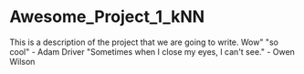 # Awesome_Project_1_kNN
This is a description of the project that we are going to write. Wow"
"so cool" - Adam Driver
"Sometimes when I close my eyes, I can't see." - Owen Wilson
